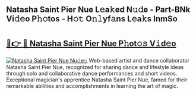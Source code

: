 ## Natasha Saint Pier Nue L𝚎a𝚔ed N𝚞𝚍e - Part-BNk Vi𝚍𝚎o P𝚑𝚘tos - H𝚘𝚝 O𝚗𝚕yf𝚊ns L𝚎a𝚔s InmSo

# <h2><a href="http://kf1qkf.oniu.top/?m=Natasha+Saint+Pier+Nue">🔗👉 🔴 Natasha Saint Pier Nue P𝚑ot𝚘𝚜 V𝚒d𝚎o</a></h2>

[![Natasha Saint Pier Nue Nu𝚍e𝚜](https://i.imgur.com/0qMVB7G.gif)](http://kf1qkf.oniu.top/?m=Natasha+Saint+Pier+Nue)
Web-based artist and dance collaborator Natasha Saint Pier Nue, recognized for sharing dance and lifestyle ideas through solo and collaborative dance performances and short videos. Exceptional magician's apprentice Natasha Saint Pier Nue, famed for their remarkable abilities and accomplishments in learning the art of magic.  
